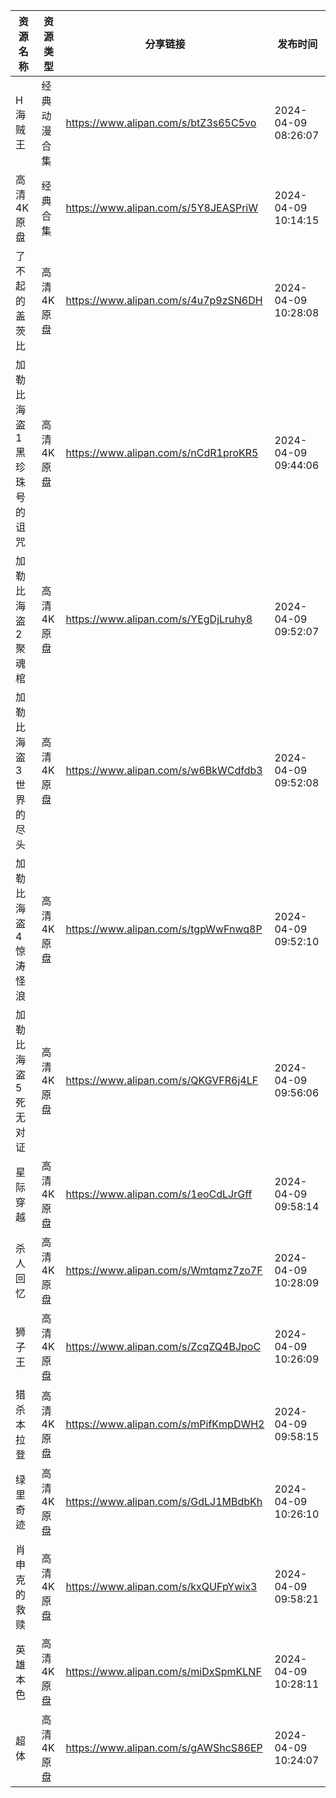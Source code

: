 | 资源名称          | 资源类型   | 分享链接                                 | 发布时间                |
| ------------- | ------ | ------------------------------------ | ------------------- |
| H海贼王          | 经典动漫合集 | https://www.alipan.com/s/btZ3s65C5vo | 2024-04-09 08:26:07 |
| 高清4K原盘        | 经典合集   | https://www.alipan.com/s/5Y8JEASPriW | 2024-04-09 10:14:15 |
| 了不起的盖茨比       | 高清4K原盘 | https://www.alipan.com/s/4u7p9zSN6DH | 2024-04-09 10:28:08 |
| 加勒比海盗1黑珍珠号的诅咒 | 高清4K原盘 | https://www.alipan.com/s/nCdR1proKR5 | 2024-04-09 09:44:06 |
| 加勒比海盗2聚魂棺     | 高清4K原盘 | https://www.alipan.com/s/YEgDjLruhy8 | 2024-04-09 09:52:07 |
| 加勒比海盗3世界的尽头   | 高清4K原盘 | https://www.alipan.com/s/w6BkWCdfdb3 | 2024-04-09 09:52:08 |
| 加勒比海盗4惊涛怪浪    | 高清4K原盘 | https://www.alipan.com/s/tgpWwFnwq8P | 2024-04-09 09:52:10 |
| 加勒比海盗5死无对证    | 高清4K原盘 | https://www.alipan.com/s/QKGVFR6j4LF | 2024-04-09 09:56:06 |
| 星际穿越          | 高清4K原盘 | https://www.alipan.com/s/1eoCdLJrGff | 2024-04-09 09:58:14 |
| 杀人回忆          | 高清4K原盘 | https://www.alipan.com/s/Wmtqmz7zo7F | 2024-04-09 10:28:09 |
| 狮子王           | 高清4K原盘 | https://www.alipan.com/s/ZcqZQ4BJpoC | 2024-04-09 10:26:09 |
| 猎杀本拉登         | 高清4K原盘 | https://www.alipan.com/s/mPifKmpDWH2 | 2024-04-09 09:58:15 |
| 绿里奇迹          | 高清4K原盘 | https://www.alipan.com/s/GdLJ1MBdbKh | 2024-04-09 10:26:10 |
| 肖申克的救赎        | 高清4K原盘 | https://www.alipan.com/s/kxQUFpYwix3 | 2024-04-09 09:58:21 |
| 英雄本色          | 高清4K原盘 | https://www.alipan.com/s/miDxSpmKLNF | 2024-04-09 10:28:11 |
| 超体            | 高清4K原盘 | https://www.alipan.com/s/gAWShcS86EP | 2024-04-09 10:24:07 |
